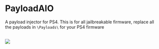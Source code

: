 # PayloadAIO
A payload injector for PS4.
This is for all jailbreakable firmware, replace all the payloads in `\Payloads\` for your PS4 firmware
<br><br>

<img src="https://i.imgur.com/K2JuimO.png">
